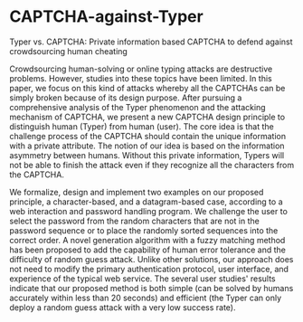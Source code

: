 # CAPTCHA-against-Typer
Typer vs. CAPTCHA: Private information based CAPTCHA to defend against crowdsourcing human cheating

Crowdsourcing human-solving or online typing attacks are destructive problems. However, studies into these topics have been limited. In this paper, we focus on this kind of attacks whereby all the CAPTCHAs can be simply broken because of its design purpose. After pursuing a comprehensive analysis of the Typer phenomenon and the attacking mechanism of CAPTCHA, we present a new CAPTCHA design principle to distinguish human (Typer) from human (user). The core idea is that the challenge process of the CAPTCHA should contain the unique information with a private attribute. The notion of our idea is based on the information asymmetry between humans. Without this private information, Typers will not be able to finish the attack even if they recognize all the characters from the CAPTCHA. 

We formalize, design and implement two examples on our proposed principle, a character-based, and a datagram-based case, according to a web interaction and password handling program. We challenge the user to select the password from the random characters that are not in the password sequence or to place the randomly sorted sequences into the correct order. A novel generation algorithm with a fuzzy matching method has been proposed to add the capability of human error tolerance and the difficulty of random guess attack. Unlike other solutions, our approach does not need to modify the primary authentication protocol, user interface, and experience of the typical web service. The several user studies' results indicate that our proposed method is both simple (can be solved by humans accurately within less than 20 seconds) and efficient (the Typer can only deploy a random guess attack with a very low success rate).
